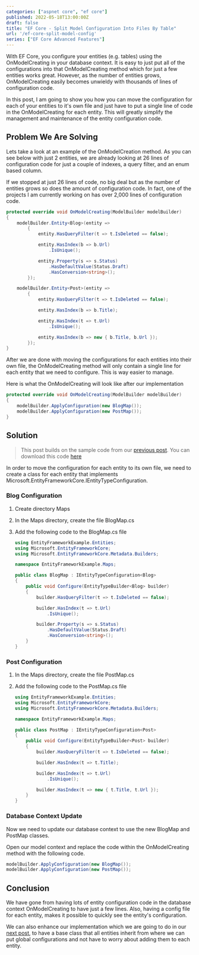 ```yaml
---
categories: ["aspnet core", "ef core"]
published: 2022-05-18T13:00:00Z
draft: false
title: "EF Core - Split Model Configuration Into Files By Table"
url: '/ef-core-split-model-config'
series: ["EF Core Advanced Features"]
---
```


With EF Core, you configure your entities (e.g. tables) using the OnModelCreating in your database context. It is easy to just put all of the configurations into that OnModelCreating method which for just a few entities works great.  However, as the number of entities grows, OnModelCreating easily becomes unwieldy with thousands of lines of configuration code.

In this post, I am going to show you how you can move the configuration for each of your entities to it's own file and just have to put a single line of code in the OnModelCreating for each entity.  This will greatly simplify the management and maintenance of the entity configuration code.

<!--more-->

## Problem We Are Solving

Lets take a look at an example of the OnModelCreation method.  As you can see below with just 2 entities, we are already looking at 26 lines of configuration code for just a couple of indexes, a query filter, and an enum based column.

If we stopped at just 26 lines of code, no big deal but as the number of entities grows so does the amount of configuration code.  In fact, one of the projects I am currently working on has over 2,000 lines of configuration code.

```csharp {linenos=true}
protected override void OnModelCreating(ModelBuilder modelBuilder)
{
    modelBuilder.Entity<Blog>(entity =>
        {
            entity.HasQueryFilter(t => t.IsDeleted == false);

            entity.HasIndex(b => b.Url)
                .IsUnique();

            entity.Property(s => s.Status)
                .HasDefaultValue(Status.Draft)
                .HasConversion<string>();
        });

    modelBuilder.Entity<Post>(entity =>
        {
            entity.HasQueryFilter(t => t.IsDeleted == false);

            entity.HasIndex(b => b.Title);

            entity.HasIndex(t => t.Url)
                .IsUnique();

            entity.HasIndex(b => new { b.Title, b.Url });
        });
}
```

After we are done with moving the configurations for each entities into their own file, the OnModelCreating method will only contain a single line for each entity that we need to configure.  This is way easier to manage.

Here is what the OnModelCreating will look like after our implementation

```csharp
protected override void OnModelCreating(ModelBuilder modelBuilder)
{
    modelBuilder.ApplyConfiguration(new BlogMap());
    modelBuilder.ApplyConfiguration(new PostMap());
}
```

## Solution

> This post builds on the sample code from our [previous post](/ef-core-audit-columns).  You can download this code [here](https://github.com/digitaldrummerj/efcore-examples/tree/feature/2-audit-fields)

In order to move the configuration for each entity to its own file, we need to create a class for each entity that implements Microsoft.EntityFrameworkCore.IEntityTypeConfiguration.

### Blog Configuration

1. Create directory Maps
1. In the Maps directory, create the file BlogMap.cs
1. Add the following code to the BlogMap.cs file

    ```csharp
    using EntityFrameworkExample.Entities;
    using Microsoft.EntityFrameworkCore;
    using Microsoft.EntityFrameworkCore.Metadata.Builders;

    namespace EntityFrameworkExample.Maps;

    public class BlogMap : IEntityTypeConfiguration<Blog>
    {
        public void Configure(EntityTypeBuilder<Blog> builder)
        {
            builder.HasQueryFilter(t => t.IsDeleted == false);

            builder.HasIndex(t => t.Url)
                .IsUnique();

            builder.Property(s => s.Status)
                .HasDefaultValue(Status.Draft)
                .HasConversion<string>();
        }
    }
    ```

### Post Configuration

1. In the Maps directory, create the file PostMap.cs
1. Add the following code to the PostMap.cs file

    ```csharp
    using EntityFrameworkExample.Entities;
    using Microsoft.EntityFrameworkCore;
    using Microsoft.EntityFrameworkCore.Metadata.Builders;

    namespace EntityFrameworkExample.Maps;

    public class PostMap : IEntityTypeConfiguration<Post>
    {
        public void Configure(EntityTypeBuilder<Post> builder)
        {
            builder.HasQueryFilter(t => t.IsDeleted == false);

            builder.HasIndex(t => t.Title);

            builder.HasIndex(t => t.Url)
                .IsUnique();

            builder.HasIndex(t => new { t.Title, t.Url });
        }
    }
    ```

### Database Context Update

Now we need to update our database context to use the new BlogMap and PostMap classes.

Open our model context and replace the code within the OnModelCreating method with the following code.

```csharp
modelBuilder.ApplyConfiguration(new BlogMap());
modelBuilder.ApplyConfiguration(new PostMap());
```

## Conclusion

We have gone from having lots of entity configuration code in the database context OnModelCreating to have just a few lines.  Also, having a config file for each entity, makes it possible to quickly see the entity's configuration.

We can also enhance our implementation which we are going to do in our [next post](/ef-core-global-configurations), to have a base class that all entities inherit from where we can put global configurations and not have to worry about adding them to each entity.
